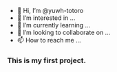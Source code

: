- 👋 Hi, I’m @yuwh-totoro
- 👀 I’m interested in ...
- 🌱 I’m currently learning ...
- 💞️ I’m looking to collaborate on ...
- 📫 How to reach me ...

<!---
yuwh-totoro/yuwh-totoro is a ✨ special ✨ repository because its `README.md` (this file) appears on your GitHub profile.
You can click the Preview link to take a look at your changes.
--->

### This is my first project.
